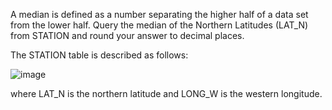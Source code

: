 A median is defined as a number separating the higher half of a data set from the lower half. Query the median of the Northern Latitudes (LAT_N) from STATION and round your answer to  decimal places.

The STATION table is described as follows:

![image](https://user-images.githubusercontent.com/93556280/161845224-7b402128-375d-44d1-9ddf-dcd9f6db90ea.png)

where LAT_N is the northern latitude and LONG_W is the western longitude.
